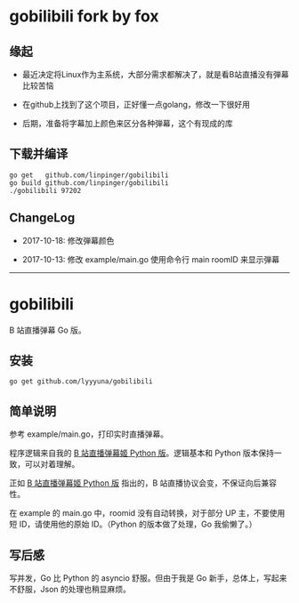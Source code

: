 # gobilibili fork by fox

## 缘起

- 最近决定将Linux作为主系统，大部分需求都解决了，就是看B站直播没有弾幕比较苦恼

- 在github上找到了这个项目，正好懂一点golang，修改一下很好用

- 后期，准备将字幕加上颜色来区分各种弾幕，这个有现成的库

## 下载并编译

    go get   github.com/linpinger/gobilibili
	go build github.com/linpinger/gobilibili
	./gobilibili 97202

## ChangeLog

- 2017-10-18: 修改弾幕颜色

- 2017-10-13: 修改 example/main.go 使用命令行 main roomID 来显示弾幕

*******************************

# gobilibili

B 站直播弹幕 Go 版。

## 安装

    go get github.com/lyyyuna/gobilibili

## 简单说明

参考 example/main.go，打印实时直播弹幕。

程序逻辑来自我的 [B 站直播弹幕姬 Python 版](https://github.com/lyyyuna/bilibili_danmu)。逻辑基本和 Python 版本保持一致，可以对着理解。

正如 [B 站直播弹幕姬 Python 版](https://github.com/lyyyuna/bilibili_danmu) 指出的，B 站直播协议会变，不保证向后兼容性。

在 example 的 main.go 中，roomid 没有自动转换，对于部分 UP 主，不要使用短 ID，请使用他的原始 ID。（Python 的版本做了处理，Go 我偷懒了。）

## 写后感

写并发，Go 比 Python 的 asyncio 舒服。但由于我是 Go 新手，总体上，写起来不舒服，Json 的处理也稍显麻烦。
